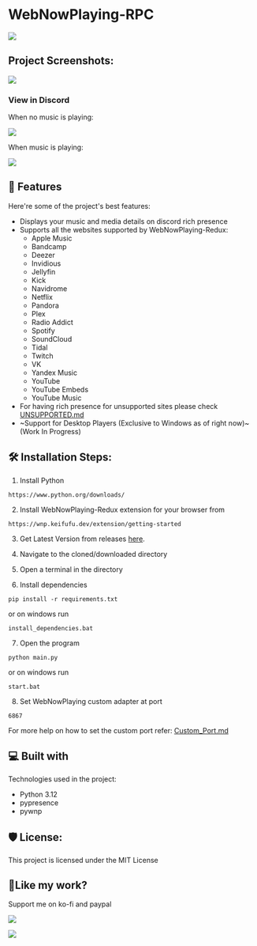 # WebNowPlaying-RPC

![](https://socialify.git.ci/YasogaN/WebNowPlaying-RPC/image?description=1&amp;descriptionEditable=A%20discord%20rich%20presence%20client%20for%20WebNowPlaying&amp;font=Rokkitt&amp;logo=https%3A%2F%2Fraw.githubusercontent.com%2FYasogaN%2FWebNowPlaying-RPC%2Fmain%2Fassets%2Ficon.svg&amp;name=1&amp;owner=1&amp;pattern=Solid&amp;theme=Auto)

## Project Screenshots:

![](https://i.imgur.com/KhYU4cd.png)

### View in Discord

When no music is playing:

![](https://i.imgur.com/SUEMjNL.png)

When music is playing:

![](https://i.imgur.com/vzrBE8s.png)
  
  
## 🧐 Features

Here're some of the project's best features:

*   Displays your music and media details on discord rich presence
*   Supports all the websites supported by WebNowPlaying-Redux:
    * Apple Music
    * Bandcamp
    * Deezer
    * Invidious
    * Jellyfin
    * Kick
    * Navidrome
    * Netflix
    * Pandora
    * Plex
    * Radio Addict
    * Spotify
    * SoundCloud
    * Tidal
    * Twitch
    * VK
    * Yandex Music
    * YouTube
    * YouTube Embeds
    * YouTube Music
*   For having rich presence for unsupported sites please check [UNSUPPORTED.md](UNSUPPORTED.md)
*   ~Support for Desktop Players (Exclusive to Windows as of right now)~ (Work In Progress)

## 🛠️ Installation Steps:

1. Install Python

```
https://www.python.org/downloads/
```

2. Install WebNowPlaying-Redux extension for your browser from

```
https://wnp.keifufu.dev/extension/getting-started
```

3. Get Latest Version from releases [here](https://github.com/YasogaN/WebNowPlaying-RPC/releases/latest).

4. Navigate to the cloned/downloaded directory

5. Open a terminal in the directory

6. Install dependencies

```
pip install -r requirements.txt
```

or on windows run

```
install_dependencies.bat
```

7. Open the program

```
python main.py
```

or on windows run

```
start.bat
```
8. Set WebNowPlaying custom adapter at port 

```
6867
```
For more help on how to set the custom port refer: [Custom_Port.md](Custom_Port.md)
  
  
## 💻 Built with

Technologies used in the project:

*   Python 3.12
*   pypresence
*   pywnp

## 🛡️ License:

This project is licensed under the MIT License

## 💖Like my work?

Support me on ko-fi and paypal

[![](https://www.ko-fi.com/img/githubbutton_sm.svg)](https://ko-fi.com/blockydev)

[![](https://www.paypalobjects.com/en_US/i/btn/btn_donateCC_LG.gif)](https://www.paypal.com/donate/?hosted_button_id=LQN4RU4C4HQX2)
